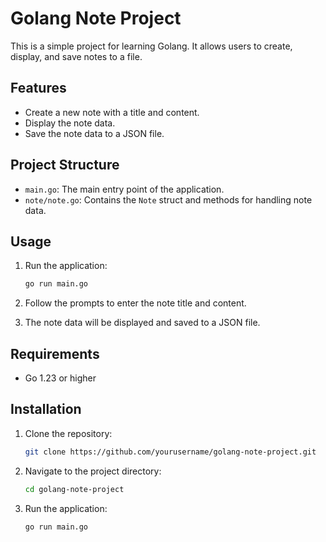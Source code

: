 # Golang Note Project

This is a simple project for learning Golang. It allows users to create, display, and save notes to a file.

## Features

- Create a new note with a title and content.
- Display the note data.
- Save the note data to a JSON file.

## Project Structure

- `main.go`: The main entry point of the application.
- `note/note.go`: Contains the `Note` struct and methods for handling note data.

## Usage

1. Run the application:
    ```sh
    go run main.go
    ```

2. Follow the prompts to enter the note title and content.

3. The note data will be displayed and saved to a JSON file.

## Requirements

- Go 1.23 or higher

## Installation

1. Clone the repository:
    ```sh
    git clone https://github.com/yourusername/golang-note-project.git
    ```

2. Navigate to the project directory:
    ```sh
    cd golang-note-project
    ```

3. Run the application:
    ```sh
    go run main.go
    ```